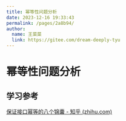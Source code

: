 ```yaml
---
title: 幂等性问题分析
date: 2023-12-16 19:33:43
permalink: /pages/2a8b94/
author: 
  name: 王菜菜
  link: https://gitee.com/dream-deeply-tyu
---
```

# 幂等性问题分析



## 学习参考

[保证接口幂等的八个锦囊 - 知乎 (zhihu.com)](https://zhuanlan.zhihu.com/p/609110314?utm_id=0)